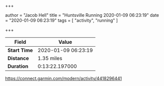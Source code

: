 +++

author = "Jacob Hell"
title = "Huntsville Running 2020-01-09 06:23:19"
date = "2020-01-09 06:23:19"
tags = [
    "activity", "running"
]

+++

<!--more-->

|Field  |Value  |
|--- | --- |
|**Start Time**|2020-01-09 06:23:19|
|**Distance**|1.35 miles|
|**Duration**|0:13:22.197000|

https://connect.garmin.com/modern/activity/4418296441